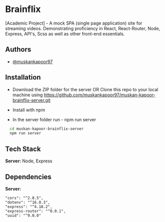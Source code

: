 
# Brainflix

[Academic Project] - A mock SPA (single page application) site for streaming videos. Demonstrating proficiency in React, React-Router, Node, Express, API's, Scss as well as other front-end essentials.



## Authors

- [@muskankapoor97](https://github.com/muskankapoor97)


## Installation

- Download the ZIP folder for the server OR Clone this repo to your local machine using https://github.com/muskankapoor97/muskan-kapoor-brainflix-server.git

- Install with npm



- In the server folder run - npm run server

```bash
  cd muskan-kapoor-brainflix-server
  npm run server
```
    
## Tech Stack

**Server:** 
 Node, Express




## Dependencies

**Server:** 

    "cors": "^2.8.5",
    "dotenv": "^16.0.3",
    "express": "^4.18.2",
    "express-router": "^0.0.1",
    "uuid": "^9.0.0"

